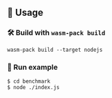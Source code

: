 ## 🚴 Usage

### 🛠️ Build with `wasm-pack build`

```
wasm-pack build --target nodejs
```

### 🔬 Run example

```
$ cd benchmark
$ node ./index.js
```
